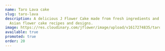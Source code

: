 ```yaml
---
name: Taro Lava cake
slug: taro-lava
description: A delicious J Flower Cake made from fresh ingredients and original
  Asian flower cake recipes and designs.
image: https://res.cloudinary.com/jflower/image/upload/v1617274835/taro-lava_w29lvk.jpg
available: true
promoted: true
order: 20
---
```

